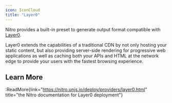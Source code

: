 ```yaml
---
icon: IconCloud
title: "Layer0"
---
```


Nitro provides a built-in preset to generate output format compatible with [Layer0](https://www.layer0.co/).

Layer0 extends the capabilities of a traditional CDN by not only hosting your static content, but also providing server-side rendering for progressive web applications as well as caching both your APIs and HTML at the network edge to provide your users with the fastest browsing experience.

## Learn More

:ReadMore{link="https://nitro.unjs.io/deploy/providers/layer0.html" title="the Nitro documentation for Layer0 deployment"}
